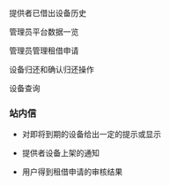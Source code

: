 提供者已借出设备历史

管理员平台数据一览

管理员管理租借申请

设备归还和确认归还操作

设备查询



### 站内信

- 对即将到期的设备给出一定的提示或显示 

- 提供者设备上架的通知

- 用户得到租借申请的审核结果

